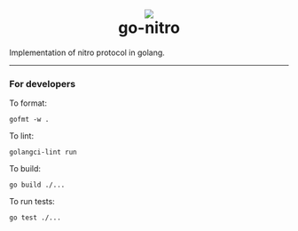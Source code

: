 <h1 align="center">
<div><img src="https://protocol.statechannels.org/img/favicon.ico"><br>
go-nitro
</h1>
Implementation of nitro protocol in golang.

---

### For developers
To format:
```shell
gofmt -w .
```
To lint:
```shell
golangci-lint run
```
To build:
```shell
go build ./...
```
To run tests:
```shell
go test ./...
```